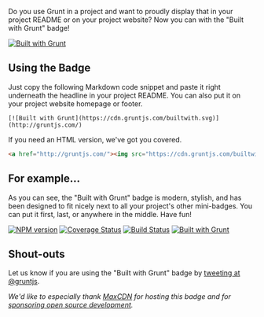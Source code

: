Do you use Grunt in a project and want to proudly display that in your project README or on your project website? Now you can with the "Built with Grunt" badge!

[![Built with Grunt](https://cdn.gruntjs.com/builtwith.svg)](http://gruntjs.com/)

## Using the Badge

Just copy the following Markdown code snippet and paste it right underneath the headline in your project README. You can also put it on your project website homepage or footer.

```
[![Built with Grunt](https://cdn.gruntjs.com/builtwith.svg)](http://gruntjs.com/)
```

If you need an HTML version, we've got you covered.

```html
<a href="http://gruntjs.com/"><img src="https://cdn.gruntjs.com/builtwith.svg" alt="Built with Grunt"></a>
```

## For example...

As you can see, the "Built with Grunt" badge is modern, stylish, and has been designed to fit nicely next to all your project's other mini-badges. You can put it first, last, or anywhere in the middle. Have fun!

[![NPM version](https://badge.fury.io/js/grunt.svg)](http://badge.fury.io/)
[![Coverage Status](https://s3.amazonaws.com/assets.coveralls.io/badges/coveralls_100.svg)](https://coveralls.io/)
[![Build Status](https://secure.travis-ci.org/gruntjs/grunt.svg?branch=master)](http://travis-ci.org/)
[![Built with Grunt](https://cdn.gruntjs.com/builtwith.svg)](http://gruntjs.com/)

## Shout-outs

Let us know if you are using the "Built with Grunt" badge by [tweeting at @gruntjs](http://twitter.com/gruntjs).

_We'd like to especially thank [MaxCDN](http://www.maxcdn.com/) for hosting this badge and for [sponsoring open source development](http://www.maxcdn.com/company/open-source/)._

